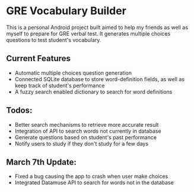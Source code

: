 # GRE Vocabulary Builder

This is a personal Android project built aimed to help my friends as well as myself to prepare for GRE verbal test. It generates multiple choices questions to test student's vocabulary. 

## Current Features

* Automatic multiple choices question generation
* Connected SQLite database to store word-definition fields, as well as keep track of student's performance
* A fuzzy search enabled dictionary to search for word definitions

## Todos:

* Better search mechanisms to retrieve more accurate result
* Integration of API to search words not currently in database
* Generate questions based on student's past performance
* Notify users to study if they don't study for a few days

## March 7th Update:

* Fixed a bug causing the app to crash when user make choices
* Integrated Datamuse API to search for words not in the database
